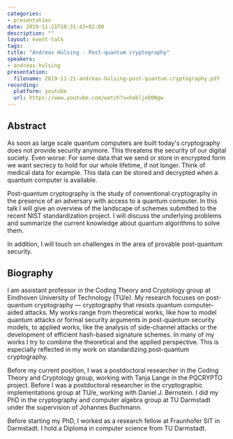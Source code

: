 ```yaml
---
categories:
- presentaties
date: 2019-11-21T10:31:43+02:00
description: ""
layout: event-talk
tags:
title: "Andreas Hülsing - Post-quantum cryptography"
speakers:
- andreas-hulsing
presentation:
  filename: 2019-11-21-andreas-hulsing-post-quantum-cryptography.pdf
recording:
  platform: youtube
  url: https://www.youtube.com/watch?v=hebljeD0Ngw
---
```


## Abstract

As soon as large scale quantum computers are built today's cryptography does not provide security anymore. This threatens the security of our digital society. Even worse: For some data that we send or store in encrypted form we want secrecy to hold for our whole lifetime, if not longer. Think of medical data for example. This data can be stored and decrypted when a quantum computer is available.

Post-quantum cryptography is the study of conventional cryptography in the presence of an adversary with access to a quantum computer. In this talk I will give an overview of the landscape of schemes submitted to the recent NIST standardization project. I will discuss the underlying problems and summarize the current knowledge about quantum algorithms to solve them.

In addition, I will touch on challenges in the area of provable post-quantum security.

## Biography

I am assistant professor in the Coding Theory and Cryptology group at Eindhoven University of Technology (TU/e). My research focuses on post-quantum cryptography — cryptography that resists quantum computer-aided attacks. My works range from theoretical works, like how to model quantum attacks or formal security arguments in post-quantum security models, to applied works, like the analysis of side-channel attacks or the development of efficient hash-based signature schemes. In many of my works I try to combine the theoretical and the applied perspective. This is especially reflected in my work on standardizing post-quantum cryptography.

Before my current position, I was a postdoctoral researcher in the Coding Theory and Cryptology group, working with Tanja Lange in the PQCRYPTO project. Before I was a postdoctoral researcher in the cryptographic implementations group at TU/e, working with Daniel J. Bernstein. I did my PhD in the cryptography and computer algebra group at TU Darmstadt under the supervision of Johannes Buchmann.

Before starting my PhD, I worked as a research fellow at Fraunhofer SIT in Darmstadt. I hold a Diploma in computer science from TU Darmstadt.